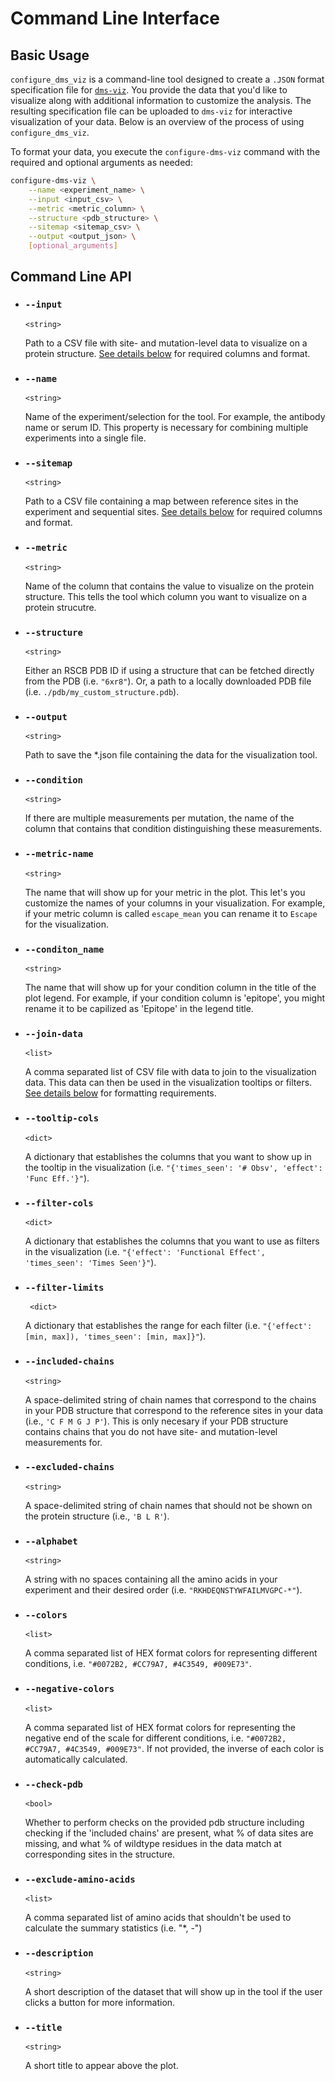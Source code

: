 # Command Line Interface

## Basic Usage

`configure_dms_viz` is a command-line tool designed to create a `.JSON` format specification file for [`dms-viz`](https://dms-viz.github.io/). You provide the data that you'd like to visualize along with additional information to customize the analysis. The resulting specification file can be uploaded to `dms-viz` for interactive visualization of your data. Below is an overview of the process of using `configure_dms_viz`.

To format your data, you execute the `configure-dms-viz` command with the required and optional arguments as needed:

```bash
configure-dms-viz \
    --name <experiment_name> \
    --input <input_csv> \
    --metric <metric_column> \
    --structure <pdb_structure> \
    --sitemap <sitemap_csv> \
    --output <output_json> \
    [optional_arguments]
```

## Command Line API

- ### `--input`

  `<string>`

  Path to a CSV file with site- and mutation-level data to visualize on a protein structure. [See details below](#input-data-format) for required columns and format.

- ### `--name`

  `<string>`

  Name of the experiment/selection for the tool. For example, the antibody name or serum ID. This property is necessary for combining multiple experiments into a single file.

- ### `--sitemap`

  `<string>`

  Path to a CSV file containing a map between reference sites in the experiment and sequential sites. [See details below](#input-data-format) for required columns and format.

- ### `--metric`

  `<string>`

  Name of the column that contains the value to visualize on the protein structure. This tells the tool which column you want to visualize on a protein strucutre.

- ### `--structure`

  `<string>`

  Either an RSCB PDB ID if using a structure that can be fetched directly from the PDB (i.e. `"6xr8"`). Or, a path to a locally downloaded PDB file (i.e. `./pdb/my_custom_structure.pdb`).

- ### `--output`

  `<string>`

  Path to save the \*.json file containing the data for the visualization tool.

- ### `--condition`

  `<string>`

  If there are multiple measurements per mutation, the name of the column that contains that condition distinguishing these measurements.

- ### `--metric-name`

  `<string>`

  The name that will show up for your metric in the plot. This let's you customize the names of your columns in your visualization. For example, if your metric column is called `escape_mean` you can rename it to `Escape` for the visualization.

- ### `--conditon_name`

  `<string>`

  The name that will show up for your condition column in the title of the plot legend. For example, if your condition column is 'epitope', you might rename it to be capilized as 'Epitope' in the legend title.

- ### `--join-data`

  `<list>`

  A comma separated list of CSV file with data to join to the visualization data. This data can then be used in the visualization tooltips or filters. [See details below](#input-data-format) for formatting requirements.

- ### `--tooltip-cols`

  `<dict>`

  A dictionary that establishes the columns that you want to show up in the tooltip in the visualization (i.e. `"{'times_seen': '# Obsv', 'effect': 'Func Eff.'}"`).

- ### `--filter-cols`

  `<dict>`

  A dictionary that establishes the columns that you want to use as filters in the visualization (i.e. `"{'effect': 'Functional Effect', 'times_seen': 'Times Seen'}"`).

- ### `--filter-limits`

  ` <dict>`

  A dictionary that establishes the range for each filter (i.e. `"{'effect': [min, max]), 'times_seen': [min, max]}"`).

- ### `--included-chains`

  `<string>`

  A space-delimited string of chain names that correspond to the chains in your PDB structure that correspond to the reference sites in your data (i.e., `'C F M G J P'`). This is only necesary if your PDB structure contains chains that you do not have site- and mutation-level measurements for.

- ### `--excluded-chains`

  `<string>`

  A space-delimited string of chain names that should not be shown on the protein structure (i.e., `'B L R'`).

- ### `--alphabet`

  `<string>`

  A string with no spaces containing all the amino acids in your experiment and their desired order (i.e. `"RKHDEQNSTYWFAILMVGPC-*"`).

- ### `--colors`

  `<list>`

  A comma separated list of HEX format colors for representing different conditions, i.e. `"#0072B2, #CC79A7, #4C3549, #009E73"`.

- ### `--negative-colors`

  `<list>`

  A comma separated list of HEX format colors for representing the negative end of the scale for different conditions, i.e. `"#0072B2, #CC79A7, #4C3549, #009E73"`. If not provided, the inverse of each color is automatically calculated.

- ### `--check-pdb`

  `<bool>`

  Whether to perform checks on the provided pdb structure including checking if the 'included chains' are present, what % of data sites are missing, and what % of wildtype residues in the data match at corresponding sites in the structure.

- ### `--exclude-amino-acids`

  `<list>`

  A comma separated list of amino acids that shouldn't be used to calculate the summary statistics (i.e. "\*, -")

- ### `--description`

  `<string>`

  A short description of the dataset that will show up in the tool if the user clicks a button for more information.

- ### `--title`

  `<string>`

  A short title to appear above the plot.

